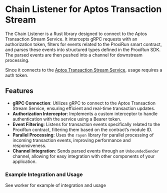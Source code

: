 # Chain Listener for Aptos Transaction Stream

The Chain Listener is a Rust library designed to connect to the Aptos Transaction Stream Service. It intercepts gRPC requests with an authorization token, filters for events related to the ProxiRun smart contract, and parses these events into structured types defined in the ProxiRun SDK. The parsed events are then pushed into a channel for downstream processing.

Since it connects to the [Aptos Transaction Stream Service](https://aptos.dev/en/build/indexer/txn-stream), usage requires a auth token.

## Features

- **gRPC Connection**: Utilizes gRPC to connect to the Aptos Transaction Stream Service, ensuring efficient and real-time transaction updates.
- **Authorization Interceptor**: Implements a custom interceptor to handle authentication with the service using a Bearer token.
- **Event Filtering**: Listens for transaction events specifically related to the ProxiRun contract, filtering them based on the contract’s module ID.
- **Parallel Processing**: Uses the `rayon` library for parallel processing of incoming transaction events, improving performance and responsiveness.
- **Channel Integration**: Sends parsed events through an `UnboundedSender` channel, allowing for easy integration with other components of your application.


### Example Integration and Usage

See worker for example of integration and usage 

